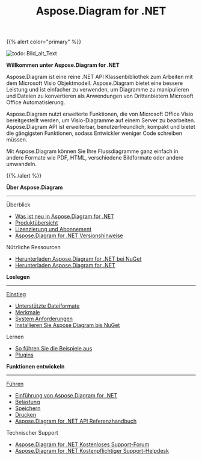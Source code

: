 ﻿---
title: Aspose.Diagram for .NET
type: docs
description: Aspose.Diagram, ist ein reines .NET API für die Arbeit mit dem Microsoft Visio Objektmodell. Es bietet Visio Konvertierungen von Dateiformaten in Bilder, PDF, HTML, XML und XAML-Formate. Beliebte unterstützte Dateiformate sind VSD, VSS, VDW, VST, VSDX, VSSX, VSTX, VSDM, VSTM und VSSM.
weight: 10
url: /de/net/
is_root: true
aliases:
  - /net/home/
  - /diargam/net/
---
{{% alert color="primary" %}} 

![todo: Bild_alt_Text](home_1.png)

**Willkommen unter Aspose.Diagram for .NET**

Aspose.Diagram ist eine reine .NET API Klassenbibliothek zum Arbeiten mit dem Microsoft Visio Objektmodell. Aspose.Diagram bietet eine bessere Leistung und ist einfacher zu verwenden, um Diagramme zu manipulieren und Dateien zu konvertieren als Anwendungen von Drittanbietern Microsoft Office Automatisierung.

Aspose.Diagram nutzt erweiterte Funktionen, die von Microsoft Office Visio bereitgestellt werden, um Visio-Diagramme auf einem Server zu bearbeiten. Aspose.Diagram API ist erweiterbar, benutzerfreundlich, kompakt und bietet die gängigsten Funktionen, sodass Entwickler weniger Code schreiben müssen.

Mit Aspose.Diagram können Sie Ihre Flussdiagramme ganz einfach in andere Formate wie PDF, HTML, verschiedene Bildformate oder andere umwandeln.

{{% /alert %}} 

<div class="row">
	<div class="col-md-4">
		<p><b>Über Aspose.Diagram</b></p>
			<hr><p>Überblick</p></hr>
			<ul>
				<li><a href="/diagram/de/net/whatsnew/">Was ist neu in Aspose.Diagram for .NET</a></li>
				<li><a href="/diagram/de/net/overview/">Produktübersicht</a></li>
				<li><a href="/diagram/de/net/licensing/">Lizenzierung und Abonnement</a></li>
			  <li><a href="/diagram/de/net/release-notes/">Aspose.Diagram for .NET Versionshinweise</a></li>
			</ul>            
	        <p>Nützliche Ressourcen</p>
			<ul>
				<li><a href="https://www.nuget.org/packages/Aspose.Diagram/">Herunterladen Aspose.Diagram for .NET bei NuGet</a></li>
				<li><a href="https://downloads.aspose.com/diagram/net">Herunterladen Aspose.Diagram for .NET</a></li>
			</ul>
	</div>
	<div class="col-md-4">
		<p><b>Loslegen</b></p>
			<hr><p><a href="/diagram/de/net/getting-started/">Einstieg</a></p></hr>
			<ul>
				<li><a href="/diagram/de/net/supported-file-formats/">Unterstützte Dateiformate</a></li>
				<li><a href="/diagram/de/net/feature-list/">Merkmale</a></li>
				<li><a href="/diagram/de/net/system-requirements/">System Anforderungen</a></li>
				<li><a href="/diagram/de/net/installation/">Installieren Sie Aspose Diagram bis NuGet</a></li>
			</ul>
			<p>Lernen</p>
			<ul>
				<li><a href="/diagram/de/net/how-to-run-the-examples/">So führen Sie die Beispiele aus</a></li>
				<li><a href="/diagram/de/net/plugins/">Plugins</a></li>
			</ul>
	</div>
	<div class="col-md-4">
		<p><b>Funktionen entwickeln</b></p>
			<hr><p><a href="/diagram/de/net/developer-guide/">Führen</a></p></hr>
			<ul>
				<li><a href="/diagram/de/net/introduction/">Einführung von Aspose.Diagram for .NET</a></li>
				<li><a href="/diagram/de/net/open-visio-document/">Belastung</a></li>
				<li><a href="/diagram/de/net/save-visio-document/">Speichern</a></li>
				<li><a href="/diagram/de/net/working-with-print/">Drucken</a></li>
				<li><a href="https://reference.aspose.com/diagram/net">Aspose.Diagram for .NET API Referenzhandbuch</a></li>
			</ul>	
			<p>Technischer Support</p>
			<ul>
				<li><a href="https://forum.aspose.com/c/diagram/17">Aspose.Diagram for .NET Kostenloses Support-Forum</a></li>
				<li><a href="https://helpdesk.aspose.com/">Aspose.Diagram for .NET Kostenpflichtiger Support-Helpdesk</a></li>
			</ul>
	</div>
</div>
